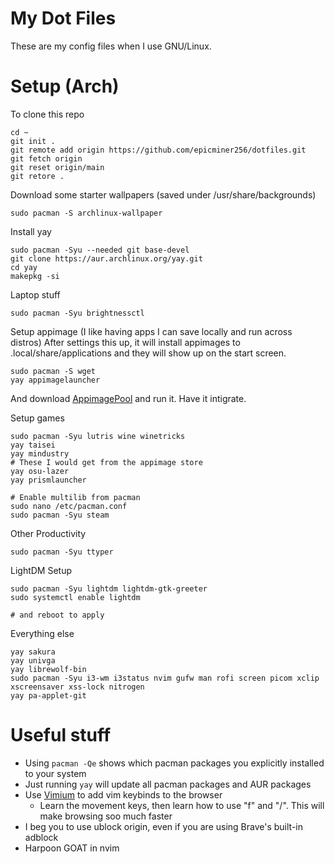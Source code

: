 # My Dot Files

These are my config files when I use GNU/Linux.

# Setup (Arch)

To clone this repo
```
cd ~
git init .
git remote add origin https://github.com/epicminer256/dotfiles.git
git fetch origin
git reset origin/main
git retore .
```

Download some starter wallpapers (saved under /usr/share/backgrounds)
```
sudo pacman -S archlinux-wallpaper
```

Install yay
```
sudo pacman -Syu --needed git base-devel
git clone https://aur.archlinux.org/yay.git
cd yay
makepkg -si
```

Laptop stuff
```
sudo pacman -Syu brightnessctl
```

Setup appimage (I like having apps I can save locally and run across distros)
After settings this up, it will install appimages to .local/share/applications and they will show up on the start screen.
```
sudo pacman -S wget
yay appimagelauncher
```
And download [AppimagePool](https://github.com/prateekmedia/appimagepool/releases) and run it. Have it intigrate.

Setup games
```
sudo pacman -Syu lutris wine winetricks
yay taisei
yay mindustry
# These I would get from the appimage store
yay osu-lazer
yay prismlauncher

# Enable multilib from pacman
sudo nano /etc/pacman.conf
sudo pacman -Syu steam
```

Other Productivity
```
sudo pacman -Syu ttyper
```

LightDM Setup
```
sudo pacman -Syu lightdm lightdm-gtk-greeter
sudo systemctl enable lightdm

# and reboot to apply
```

Everything else
```
yay sakura
yay univga
yay librewolf-bin
sudo pacman -Syu i3-wm i3status nvim gufw man rofi screen picom xclip xscreensaver xss-lock nitrogen
yay pa-applet-git
```


# Useful stuff

- Using `pacman -Qe` shows which pacman packages you explicitly installed to your system
- Just running `yay` will update all pacman packages and AUR packages
- Use [Vimium](https://vimium.github.io/) to add vim keybinds to the browser
    - Learn the movement keys, then learn how to use "f" and "/". This will make browsing soo much faster
- I beg you to use ublock origin, even if you are using Brave's built-in adblock
- Harpoon GOAT in nvim
